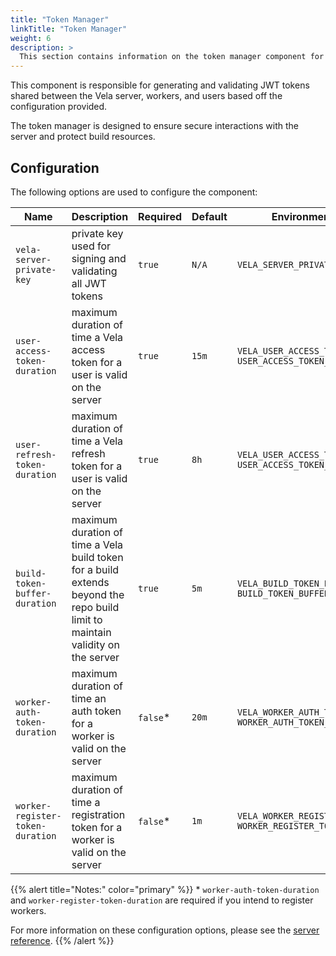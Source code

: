 ```yaml
---
title: "Token Manager"
linkTitle: "Token Manager"
weight: 6
description: >
  This section contains information on the token manager component for the Vela server.
---
```


This component is responsible for generating and validating JWT tokens shared between the Vela server, workers, and users based off the configuration provided.

The token manager is designed to ensure secure interactions with the server and protect build resources.


## Configuration

The following options are used to configure the component:

| Name                             | Description                                                                                                                     | Required | Default   | Environment Variables                         |
| -------------------------------- | ------------------------------------------------------------------------------------------------------------------------------- | -------- | --------- | --------------------------------------------- |
| `vela-server-private-key`        | private key used for signing and validating all JWT tokens                                                                      | `true`   | `N/A`     | `VELA_SERVER_PRIVATE_KEY`                                                   |
| `user-access-token-duration`     | maximum duration of time a Vela access token for a user is valid on the server                                                  | `true`   | `15m`     | `VELA_USER_ACCESS_TOKEN_DURATION`<br>`USER_ACCESS_TOKEN_DURATION`           |
| `user-refresh-token-duration`    | maximum duration of time a Vela refresh token for a user is valid on the server                                                 | `true`   | `8h`      | `VELA_USER_ACCESS_TOKEN_DURATION`<br>`USER_ACCESS_TOKEN_DURATION`           |
| `build-token-buffer-duration`    | maximum duration of time a Vela build token for a build extends beyond the repo build limit to maintain validity on the server  | `true`   | `5m`      | `VELA_BUILD_TOKEN_BUFFER_DURATION`<br>`BUILD_TOKEN_BUFFER_DURATION`         |
| `worker-auth-token-duration`     | maximum duration of time an auth token for a worker is valid on the server                                                      | `false`*   | `20m`     | `VELA_WORKER_AUTH_TOKEN_DURATION`<br>`WORKER_AUTH_TOKEN_DURATION`           |
| `worker-register-token-duration` | maximum duration of time a registration token for a worker is valid on the server                                               | `false`*   | `1m`      | `VELA_WORKER_REGISTER_TOKEN_DURATION`<br>`WORKER_REGISTER_TOKEN_DURATION`   |



{{% alert title="Notes:" color="primary" %}}
\* `worker-auth-token-duration` and `worker-register-token-duration` are required if you intend to register workers.

For more information on these configuration options, please see the [server reference](/docs/installation/server/reference/).
{{% /alert %}}
